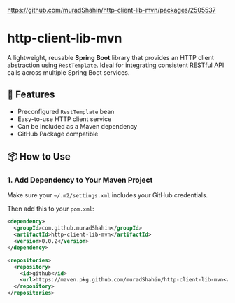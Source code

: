https://github.com/muradShahin/http-client-lib-mvn/packages/2505537
# http-client-lib-mvn

A lightweight, reusable **Spring Boot** library that provides an HTTP client abstraction using `RestTemplate`. Ideal for integrating consistent RESTful API calls across multiple Spring Boot services.

## 🚀 Features

- Preconfigured `RestTemplate` bean
- Easy-to-use HTTP client service
- Can be included as a Maven dependency
- GitHub Package compatible

## 📦 How to Use

### 1. Add Dependency to Your Maven Project

Make sure your `~/.m2/settings.xml` includes your GitHub credentials.

Then add this to your `pom.xml`:

```xml
<dependency>
  <groupId>com.github.muradShahin</groupId>
  <artifactId>http-client-lib-mvn</artifactId>
  <version>0.0.2</version>
</dependency>

<repositories>
  <repository>
    <id>github</id>
    <url>https://maven.pkg.github.com/muradShahin/http-client-lib-mvn</url>
  </repository>
</repositories>
